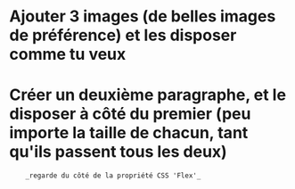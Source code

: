 # Ajouter 3 images (de belles images de préférence) et les disposer comme tu veux

# Créer un deuxième paragraphe, et le disposer à côté du premier (peu importe la taille de chacun, tant qu'ils passent tous les deux)
		_regarde du côté de la propriété CSS 'Flex'_